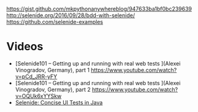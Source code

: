 https://gist.github.com/mkpythonanywhereblog/947633ba1bf0bc239639
http://selenide.org/2016/09/28/bdd-with-selenide/
https://github.com/selenide-examples

# Videos
* [Selenide101 – Getting up and running with real web tests ](Alexei Vinogradov, Germany), part 1 
https://www.youtube.com/watch?v=pCd_JRR-yFY
* [Selenide101 – Getting up and running with real web tests ](Alexei Vinogradov, Germany), part 2 
https://www.youtube.com/watch?v=OQUk6xYYSkw
* [Selenide: Concise UI Tests in Java](https://www.youtube.com/watch?v=fR8CyLcxBZ0)

